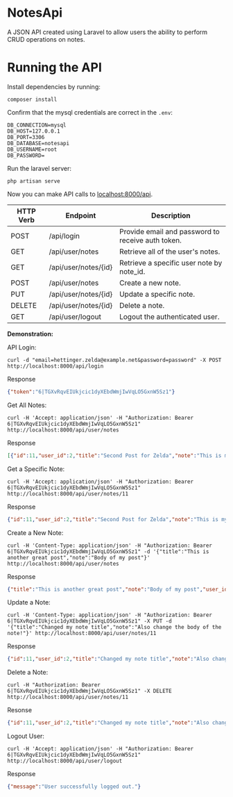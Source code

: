 # NotesApi

A JSON API created using Laravel to allow users the ability to perform CRUD operations on notes.

# Running the API

Install dependencies by running:

```
composer install
```

Confirm that the mysql credentials are correct in the `.env`:

```
DB_CONNECTION=mysql
DB_HOST=127.0.0.1
DB_PORT=3306
DB_DATABASE=notesapi
DB_USERNAME=root
DB_PASSWORD=
```

Run the laravel server:

```
php artisan serve
```

Now you can make API calls to [localhost:8000/api](http://localhost:8000/api).

| HTTP Verb | Endpoint             | Description                                        |
|-----------|----------------------|----------------------------------------------------|
| POST      | /api/login           | Provide email and password to receive auth token.  |
| GET       | /api/user/notes      | Retrieve all of the user's notes.                  |
| GET       | /api/user/notes/{id} | Retrieve a specific user note by note_id.          |
| POST      | /api/user/notes      | Create a new note.                                 |
| PUT       | /api/user/notes/{id} | Update a specific note.                            |
| DELETE    | /api/user/notes/{id} | Delete a note.                                     |
| GET       | /api/user/logout     | Logout the authenticated user.                     |



**Demonstration:**

API Login:

```
curl -d "email=hettinger.zelda@example.net&password=password" -X POST http://localhost:8000/api/login
```

Response

```json
{"token":"6|TGXvRqvEIUkjcic1dyXEbdWmjIwVqLO5GxnW5Sz1"}
```

Get All Notes:

```
curl -H 'Accept: application/json' -H "Authorization: Bearer 6|TGXvRqvEIUkjcic1dyXEbdWmjIwVqLO5GxnW5Sz1" http://localhost:8000/api/user/notes
```

Response

```json
[{"id":11,"user_id":2,"title":"Second Post for Zelda","note":"This is my second post","created_at":"2021-01-14T20:17:43.000000Z","updated_at":"2021-01-14T20:17:43.000000Z"},{"id":12,"user_id":2,"title":"Third Post for Zelda","note":"This is my third post","created_at":"2021-01-14T20:17:55.000000Z","updated_at":"2021-01-14T20:17:55.000000Z"},{"id":13,"user_id":2,"title":"Another amazing post!","note":"This is another post for me!","created_at":"2021-01-14T20:58:18.000000Z","updated_at":"2021-01-14T20:58:18.000000Z"},{"id":14,"user_id":2,"title":"This is another great post","note":"Body of my post","created_at":"2021-01-14T22:34:53.000000Z","updated_at":"2021-01-14T22:34:53.000000Z"}]
```

Get a Specific Note:

```
curl -H 'Accept: application/json' -H "Authorization: Bearer 6|TGXvRqvEIUkjcic1dyXEbdWmjIwVqLO5GxnW5Sz1" http://localhost:8000/api/user/notes/11
```

Response

```json
{"id":11,"user_id":2,"title":"Second Post for Zelda","note":"This is my second post","created_at":"2021-01-14T20:17:43.000000Z","updated_at":"2021-01-14T20:17:43.000000Z"}
```

Create a New Note:

```
curl -H 'Content-Type: application/json' -H "Authorization: Bearer 6|TGXvRqvEIUkjcic1dyXEbdWmjIwVqLO5GxnW5Sz1" -d '{"title":"This is another great post","note":"Body of my post"}' http://localhost:8000/api/user/notes
```

Response

```json
{"title":"This is another great post","note":"Body of my post","user_id":2,"updated_at":"2021-01-15T02:26:20.000000Z","created_at":"2021-01-15T02:26:20.000000Z","id":15}
```

Update a Note:

```
curl -H 'Content-Type: application/json' -H "Authorization: Bearer 6|TGXvRqvEIUkjcic1dyXEbdWmjIwVqLO5GxnW5Sz1" -X PUT -d '{"title":"Changed my note title","note":"Also change the body of the note!"}' http://localhost:8000/api/user/notes/11
```

Response

```json
{"id":11,"user_id":2,"title":"Changed my note title","note":"Also change the body of the note!","created_at":"2021-01-14T20:17:43.000000Z","updated_at":"2021-01-15T02:27:53.000000Z"}
```

Delete a Note:

```
curl -H "Authorization: Bearer 6|TGXvRqvEIUkjcic1dyXEbdWmjIwVqLO5GxnW5Sz1" -X DELETE http://localhost:8000/api/user/notes/11
```

Resonse

```json
{"id":11,"user_id":2,"title":"Changed my note title","note":"Also change the body of the note!","created_at":"2021-01-14T20:17:43.000000Z","updated_at":"2021-01-15T02:27:53.000000Z"}
```

Logout User:

```
curl -H 'Accept: application/json' -H "Authorization: Bearer 6|TGXvRqvEIUkjcic1dyXEbdWmjIwVqLO5GxnW5Sz1" http://localhost:8000/api/user/logout
```

Response

```json
{"message":"User successfully logged out."}
```

